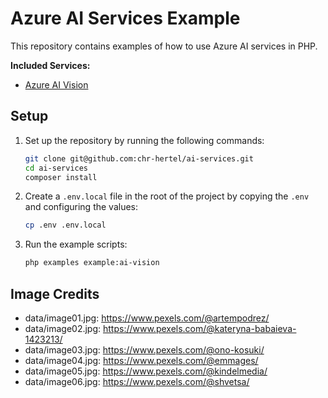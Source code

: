 Azure AI Services Example
=========================

This repository contains examples of how to use Azure AI services in PHP.

**Included Services:**
- [Azure AI Vision](https://azure.microsoft.com/en-us/products/ai-services/ai-vision/)

Setup
-----

1. Set up the repository by running the following commands:
    ```bash
    git clone git@github.com:chr-hertel/ai-services.git
    cd ai-services
    composer install
    ```
1. Create a `.env.local` file in the root of the project by copying the `.env` and configuring the values:
    ```bash
    cp .env .env.local
    ```
1. Run the example scripts:
    ```bash
    php examples example:ai-vision
    ```

Image Credits
-------------

- data/image01.jpg: https://www.pexels.com/@artempodrez/
- data/image02.jpg: https://www.pexels.com/@kateryna-babaieva-1423213/
- data/image03.jpg: https://www.pexels.com/@ono-kosuki/
- data/image04.jpg: https://www.pexels.com/@emmages/
- data/image05.jpg: https://www.pexels.com/@kindelmedia/
- data/image06.jpg: https://www.pexels.com/@shvetsa/
